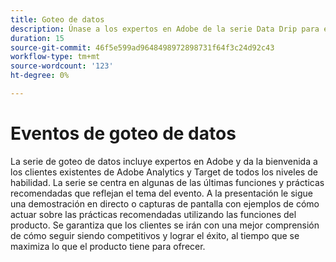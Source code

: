 ```yaml
---
title: Goteo de datos
description: Únase a los expertos en Adobe de la serie Data Drip para explorar las últimas funciones y prácticas recomendadas de Adobe Analytics y Target, con demostraciones en directo que garantizan que los clientes maximicen el potencial del producto y sigan siendo competitivos.
duration: 15
source-git-commit: 46f5e599ad9648498972898731f64f3c24d92c43
workflow-type: tm+mt
source-wordcount: '123'
ht-degree: 0%

---
```


# Eventos de goteo de datos

La serie de goteo de datos incluye expertos en Adobe y da la bienvenida a los clientes existentes de Adobe Analytics y Target de todos los niveles de habilidad. La serie se centra en algunas de las últimas funciones y prácticas recomendadas que reflejan el tema del evento. A la presentación le sigue una demostración en directo o capturas de pantalla con ejemplos de cómo actuar sobre las prácticas recomendadas utilizando las funciones del producto. Se garantiza que los clientes se irán con una mejor comprensión de cómo seguir siendo competitivos y lograr el éxito, al tiempo que se maximiza lo que el producto tiene para ofrecer.

<!-- CARDS

* activity-log.md {cta  = Watch event}

-->

